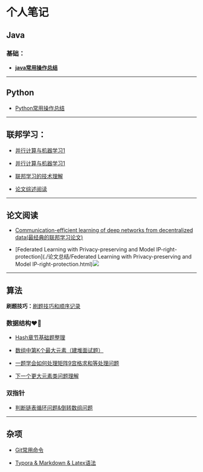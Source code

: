 # 个人笔记

## Java

### 基础：

- [**java常用操作总结**](./java/java常用操作总结.html)

------

## Python 

- [Python常用操作总结](./python/Python常用操作总结.html)

------

## 联邦学习：

- [并行计算与机器学习1](https://wzifu.github.io/Wzifu-Notes/%E8%81%94%E9%82%A6%E5%AD%A6%E4%B9%A0%E7%9B%B8%E5%85%B3/%E5%B9%B6%E8%A1%8C%E8%AE%A1%E7%AE%97%E4%B8%8E%E6%9C%BA%E5%99%A8%E5%AD%A6%E4%B9%A01.html)

- [并行计算与机器学习1](https://wzifu.github.io/Wzifu-Notes/%E8%81%94%E9%82%A6%E5%AD%A6%E4%B9%A0%E7%9B%B8%E5%85%B3/%E5%B9%B6%E8%A1%8C%E8%AE%A1%E7%AE%97%E4%B8%8E%E6%9C%BA%E5%99%A8%E5%AD%A6%E4%B9%A02.html)

- [联邦学习的技术理解](https://wzifu.github.io/Wzifu-Notes/%E8%81%94%E9%82%A6%E5%AD%A6%E4%B9%A0%E7%9B%B8%E5%85%B3/%E8%81%94%E9%82%A6%E5%AD%A6%E4%B9%A0%E7%9A%84%E6%8A%80%E6%9C%AF%E7%90%86%E8%A7%A3.html)

- [论文综述阅读](https://wzifu.github.io/Wzifu-Notes/%E8%AE%BA%E6%96%87%E6%80%BB%E7%BB%93/%E8%81%94%E9%82%A6%E5%AD%A6%E4%B9%A0%E7%BB%BC%E8%BF%B0%E7%AC%94%E8%AE%B0.html)

------

## 论文阅读

- [Communication-efficient learning of deep networks from decentralized data(最经典的联邦学习论文)](./论文总结/联邦学习最经典的论文.html)

- [Federated Learning with Privacy-preserving and Model IP-right-protection](./论文总结/Federated Learning with Privacy-preserving and Model IP-right-protection.html)<img src="https://cdn.jsdelivr.net/gh/LFool/image-hosting@master/20220119/05043716425398771642539877247kvVIXA.svg"/>

------

## 算法

**刷题技巧：**[刷题技巧和顺序记录](./Leetcode总结/刷题技巧和顺序.html)



### 数据结构❤️‍🔥

- [Hash章节基础题整理](./Leetcode总结/数据结构类型题目/哈希表Hash.html)

- [数组中第K个最大元素（建堆面试题）](./Leetcode总结/数据结构类型题目/215%20数组中第K最大元素.html)

- [一题学会如何处理矩阵9宫格求和等处理问题](./Leetcode总结/数据结构类型题目/289生命问题矩阵8宫格解法.html)

- [下一个更大元素类问题理解](./Leetcode总结/数据结构类型题目/496%20232.html)

### 双指针

- [判断链表循环问题&倒转数组问题](./Leetcode总结/双指针/141.html)

------

## 杂项

- [Git常用命令](./综合总结/Git总结.html)

- [Typora & Markdown & Latex语法](./综合总结/Typora.html)
